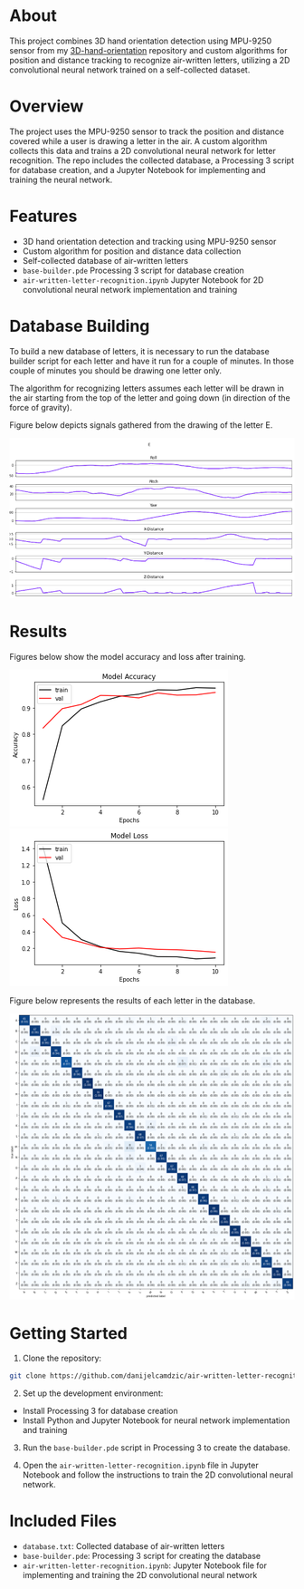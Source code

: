 # About

This project combines 3D hand orientation detection using MPU-9250 sensor from my [3D-hand-orientation](https://github.com/danijelcamdzic/3D-orientation-detection) repository and custom algorithms for position and distance tracking to recognize air-written letters, utilizing a 2D convolutional neural network trained on a self-collected dataset.

# Overview

The project uses the MPU-9250 sensor to track the position and distance covered while a user is drawing a letter in the air. A custom algorithm collects this data and trains a 2D convolutional neural network for letter recognition. The repo includes the collected database, a Processing 3 script for database creation, and a Jupyter Notebook for implementing and training the neural network.

# Features

- 3D hand orientation detection and tracking using MPU-9250 sensor
- Custom algorithm for position and distance data collection
- Self-collected database of air-written letters
- `base-builder.pde` Processing 3 script for database creation
- `air-written-letter-recognition.ipynb` Jupyter Notebook for 2D convolutional neural network implementation and training

# Database Building

To build a new database of letters, it is necessary to run the database builder script for each letter and have it run for a couple of minutes. In those couple of minutes you should be drawing one letter only. 

The algorithm for recognizing letters assumes each letter will be drawn in the air starting from the top of the letter and going down (in direction of the force of gravity).

Figure below depicts signals gathered from the drawing of the letter E.

![Letter E data](assets/database_builder_E.png)

# Results

Figures below show the model accuracy and loss after training.

![Model Accuracy](assets/model_accuracy.png)
![Model Loss](assets/model_loss.png)

Figure below represents the results of each letter in the database.

![Alphabet](assets/results.png)

# Getting Started

1. Clone the repository:
```bash
git clone https://github.com/danijelcamdzic/air-written-letter-recognition-system.git
```

2. Set up the development environment:
- Install Processing 3 for database creation
- Install Python and Jupyter Notebook for neural network implementation and training

3. Run the `base-builder.pde` script in Processing 3 to create the database.

4. Open the `air-written-letter-recognition.ipynb` file in Jupyter Notebook and follow the instructions to train the 2D convolutional neural network.

# Included Files

- `database.txt`: Collected database of air-written letters
- `base-builder.pde`: Processing 3 script for creating the database
- `air-written-letter-recognition.ipynb`: Jupyter Notebook file for implementing and training the 2D convolutional neural network

